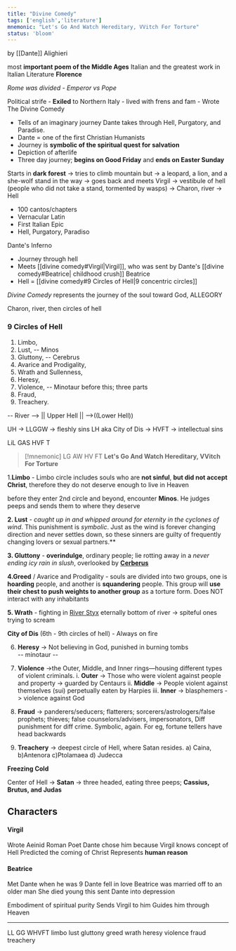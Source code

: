 ```yaml
---
title: "Divine Comedy"
tags: ['english','literature']
mnemonic: "Let's Go And Watch Hereditary, VVitch For Torture"
status: 'bloom'
---
```


by [[Dante]] Alighieri 

most **important poem of the Middle Ages**
Italian 
and the greatest work in Italian Literature 
**Florence** 

*Rome was divided - Emperor vs Pope*

Political strife - **Exiled** to Northern Italy - lived with frens and fam - Wrote The Divine Comedy 

- Tells of an imaginary journey Dante takes through Hell, Purgatory, and Paradise. 
- Dante = one of the first Christian Humanists 
- Journey is **symbolic of the spiritual quest for salvation**
- Depiction of afterlife
- Three day journey; **begins on Good Friday** and **ends on Easter Sunday** 


Starts in **dark forest** -> tries to climb mountain but -> a leopard, a lion, and a she-wolf stand in the way -> goes back and meets Virgil -> vestibule of hell (people who did not take a stand, tormented by wasps) -> Charon, river -> Hell

- 100 cantos/chapters
- Vernacular Latin
- First Italian Epic
- Hell, Purgatory, Paradiso 

Dante's Inferno 
- Journey through hell 
- Meets [[divine comedy#Virgil|Virgil]], who was sent by Dante's [[divine comedy#Beatrice| childhood crush]] Beatrice
- Hell = [[divine comedy#9 Circles of Hell|9 concentric circles]]
  
_Divine Comedy_ represents the journey of the soul toward God,
ALLEGORY

Charon, river, then circles of hell
 
### 9 Circles of Hell
1. Limbo, 
2. Lust, -- Minos
3. Gluttony, -- Cerebrus 
4. Avarice and Prodigality, 
5. Wrath and Sullenness, 
6. Heresy, 
7. Violence, -- Minotaur before this; three parts
8. Fraud,  
9. Treachery.



-- River --> || Upper Hell || -->((Lower Hell))

UH ->  LLGGW -> fleshly sins
LH aka City of Dis -> HVFT -> intellectual sins



LiL GAS HVF T 
> [!mnemonic] 
> LG AW HV FT 
> **Let's Go And Watch Hereditary, VVitch For Torture** 


1.**Limbo** - Limbo circle includes souls who are **not sinful**, **but did not accept Christ**, therefore they do not deserve enough to live in Heaven

before they enter 2nd circle and beyond, encounter **Minos**. He judges peeps and sends them to where they deserve

**2.  Lust** - *caught up in and whipped around for eternity in the cyclones of wind*. This punishment is *symbolic*. Just as the wind is forever changing direction and never settles down, so these sinners are guilty of frequently changing lovers or sexual partners.**

**3. Gluttony** - **overindulge**, ordinary people; lie rotting away in a *never ending icy rain in slush*, overlooked by <u><b>Cerberus</u></b>

**4.Greed** / Avarice and Prodigality - souls are divided into two
groups, one is **hoarding** people, and another is **squandering** people. This group will **use their chest to push weights to another group** as a torture form. Does NOT interact with any inhabitants

**5. Wrath** - fighting in <u>River Styx</u> eternally
   bottom of river -> spiteful ones trying to scream

**City of Dis** (6th - 9th circles of hell) - Always on fire 

6. **Heresy** -> Not believing in God, punished in burning
tombs  
-- minotaur --
7. **Violence** ->the Outer, Middle, and Inner rings—housing different types of violent criminals. 
	i. **Outer** ->  Those who were violent against people and property   -> guarded by Centaurs 
	ii. **Middle** -> People violent against themselves (sui) perpetually eaten by Harpies 
	iii. **Inner** -> blasphemers -> violence against God

8. **Fraud** -> panderers/seducers; flatterers; 
   sorcerers/astrologers/false prophets; thieves; false counselors/advisers, impersonators,
Diff punishment for diff crime. Symbolic, again. For eg, fortune tellers have head backwards

9. **Treachery** -> deepest circle of Hell, where Satan resides. 
a) Caina,
b)Antenora
c)Ptolamaea 
d) Judecca 

**Freezing Cold**

Center of Hell -> **Satan** -> three headed, eating three peeps; 
**Cassius, Brutus, and Judas**



## Characters
#### **Virgil**
Wrote Aeinid 
Roman Poet 
Dante chose him because Virgil knows concept of Hell 
Predicted the coming of Christ 
Represents **human reason**


#### Beatrice
Met Dante when he was 9 
Dante fell in love
Beatrice was married off to an older man 
She died young
this sent Dante into depression

Embodiment of spiritual purity 
Sends Virgil to him 
Guides him through Heaven 




--- 

LL GG WHVFT
limbo
lust 
gluttony
greed
wrath
heresy
violence
fraud 
treachery







 





 